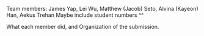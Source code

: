 Team members: James Yap, Lei Wu, Matthew (Jacob) Seto, Alvina (Kayeon) Han, Aekus Trehan
Maybe include student numbers ^^

What each member did, and
Organization of the submission.
